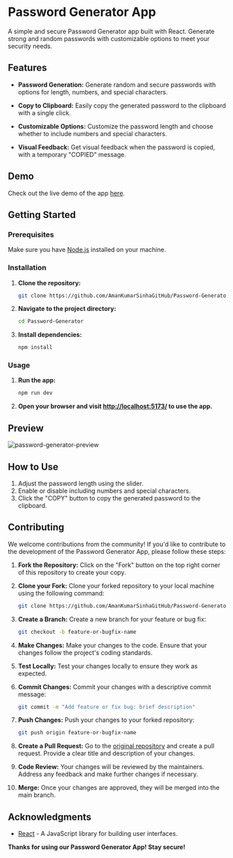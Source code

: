 # Password Generator App

A simple and secure Password Generator app built with React. Generate strong and random passwords with customizable options to meet your security needs.

## Features

- **Password Generation:**
  Generate random and secure passwords with options for length, numbers, and special characters.

- **Copy to Clipboard:**
  Easily copy the generated password to the clipboard with a single click.

- **Customizable Options:**
  Customize the password length and choose whether to include numbers and special characters.

- **Visual Feedback:**
  Get visual feedback when the password is copied, with a temporary "COPIED" message.

## Demo

Check out the live demo of the app [here](https://amankumarsinhagithub.github.io/Password-Generator/).

## Getting Started

### Prerequisites

Make sure you have [Node.js](https://nodejs.org/) installed on your machine.

### Installation

1. **Clone the repository:**

   ```bash
   git clone https://github.com/AmanKumarSinhaGitHub/Password-Generator.git
   ```

2. **Navigate to the project directory:**

   ```bash
   cd Password-Generator
   ```

3. **Install dependencies:**

   ```bash
   npm install
   ```

### Usage

1. **Run the app:**

   ```bash
   npm run dev
   ```

2. **Open your browser and visit [http://localhost:5173/](http://localhost:5173/) to use the app.**

## Preview
![password-generator-preview](https://github.com/AmanKumarSinhaGitHub/Password-Generator/assets/65329366/252bfc96-ffe5-4066-aeb4-3e89f00fba3c)

## How to Use

1. Adjust the password length using the slider.
2. Enable or disable including numbers and special characters.
3. Click the "COPY" button to copy the generated password to the clipboard.

## Contributing

We welcome contributions from the community! If you'd like to contribute to the development of the Password Generator App, please follow these steps:

1. **Fork the Repository:** Click on the "Fork" button on the top right corner of this repository to create your copy.

2. **Clone your Fork:** Clone your forked repository to your local machine using the following command:

   ```bash
   git clone https://github.com/AmanKumarSinhaGitHub/Password-Generator.git
   ```

3. **Create a Branch:** Create a new branch for your feature or bug fix:

   ```bash
   git checkout -b feature-or-bugfix-name
   ```

4. **Make Changes:** Make your changes to the code. Ensure that your changes follow the project's coding standards.

5. **Test Locally:** Test your changes locally to ensure they work as expected.

6. **Commit Changes:** Commit your changes with a descriptive commit message:

   ```bash
   git commit -m "Add feature or fix bug: brief description"
   ```

7. **Push Changes:** Push your changes to your forked repository:

   ```bash
   git push origin feature-or-bugfix-name
   ```

8. **Create a Pull Request:** Go to the [original repository](https://github.com/AmanKumarSinhaGitHub/Password-Generator) and create a pull request. Provide a clear title and description of your changes.

9. **Code Review:** Your changes will be reviewed by the maintainers. Address any feedback and make further changes if necessary.

10. **Merge:** Once your changes are approved, they will be merged into the main branch.


## Acknowledgments

- [React](https://react.dev/) - A JavaScript library for building user interfaces.

**Thanks for using our Password Generator App! Stay secure!**
